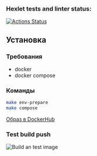 ### Hexlet tests and linter status:
[![Actions Status](https://github.com/clifrise/devops-for-programmers-project-lvl1/workflows/hexlet-check/badge.svg)](https://github.com/clifrise/devops-for-programmers-project-lvl1/actions)

## Установка

### Требования

* docker
* docker compose

### Команды

```bash
make env-prepare
make compose
```

[Образ в DockerHub](https://hub.docker.com/repository/docker/clifrise/devops-for-programmers-project-lvl1)

### Test build push
![Build an test image](https://github.com/clifrise/devops-for-programmers-project-lvl1/actions/workflows/push.yml/badge.svg)